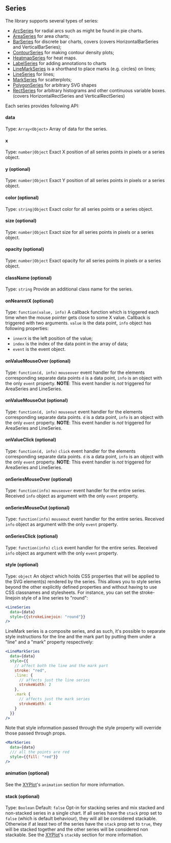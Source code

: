 ## Series

The library supports several types of series:

* [ArcSeries](documentation/series-reference/arc-series.md) for radial arcs such as might be found in pie charts.
* [AreaSeries](documentation/series-reference/area-series.md) for area charts;
* [BarSeries](documentation/series-reference/bar-series.md) for discrete bar charts, covers (covers HorizontalBarSeries and VerticalBarSeries);
* [ContourSeries](documentation/series-reference/contour-series.md) for making contour density plots;
* [HeatmapSeries](documentation/series-reference/heatmap-series.md) for heat maps.
* [LabelSeries](documentation/series-reference/label-series.md) for adding annotations to charts
* [LineMarkSeries](documentation/series-reference/line-series.md) is a shorthand to place marks (e.g. circles) on lines;
* [LineSeries](documentation/series-reference/line-series.md) for lines;
* [MarkSeries](documentation/series-reference/mark-series.md) for scatterplots;
* [PolygonSeries](documentation/series-reference/polygon-series.md) for arbitrary SVG shapes
* [RectSeries](documentation/series-reference/rect-series.md) for arbitrary histograms and other continuous variable boxes. (covers HorizontalRectSeries and VerticalRectSeries)

Each series provides following API:

#### data
Type: `Array<Object>`
Array of data for the series.

#### x
Type: `number|Object`
Exact X position of all series points in pixels or a series object.

#### y (optional)
Type: `number|Object`
Exact Y position of all series points in pixels or a series object.

#### color (optional)
Type: `string|Object`
Exact color for all series points or a series object.

#### size (optional)
Type: `number|Object`
Exact size for all series points in pixels or a series object.

#### opacity (optional)
Type: `number|Object`
Exact opacity for all series points in pixels or a series object.

#### className (optional)
Type: `string`
Provide an additional class name for the series.

#### onNearestX (optional)
Type: `function(value, info)`
A callback function which is triggered each time when the mouse pointer gets close to some X value.
Callback is triggered with two arguments. `value` is the data point, `info` object has following properties:
- `innerX` is the left position of the value;
- `index` is the index of the data point in the array of data;
- `event` is the event object.

#### onValueMouseOver (optional)
Type: `function(d, info)`
`mouseover` event handler for the elements corresponding separate data points `d` is a data point, `info` is an object with the only `event` property.
**NOTE**: This event handler is *not* triggered for AreaSeries and LineSeries.

#### onValueMouseOut (optional)
Type: `function(d, info)`
`mouseout` event handler for the elements corresponding separate data points. `d` is a data point, `info` is an object with the only `event` property.
**NOTE**: This event handler is *not* triggered for AreaSeries and LineSeries.

#### onValueClick (optional)
Type: `function(d, info)`
`click` event handler for the elements corresponding separate data points. `d` is a data point, `info` is an object with the only `event` property.
**NOTE**: This event handler is *not* triggered for AreaSeries and LineSeries.

#### onSeriesMouseOver (optional)
Type: `function(info)`
`mouseover` event handler for the entire series. Received `info` object as argument with the only `event` property.

#### onSeriesMouseOut (optional)
Type: `function(info)`
`mouseout` event handler for the entire series. Received `info` object as argument with the only `event` property.

#### onSeriesClick (optional)
Type: `function(info)`
`click` event handler for the entire series. Received `info` object as argument with the only `event` property.

#### style (optional)
Type: `object`
An object which holds CSS properties that will be applied to the SVG element(s) rendered by the series. This allows you to style series beyond the other explicitly defined properties and without having to use CSS classnames and stylesheets. For instance, you can set the stroke-linejoin style of a line series to "round":
```jsx
<LineSeries
  data={data}
  style={{strokeLinejoin: "round"}}
/>
```
LineMark series is a composite series, and as such, it's possible to separate style instructions for the line and the mark part by putting them under a "line" and a "mark" property respectively:

```jsx
<LineMarkSeries
  data={data}
  style={{
  	// affect both the line and the mark part
  	stroke: "red",
  	.line: {
  	  // affects just the line series
  	  strokeWidth: 2
  	},
  	.mark {
  	  // affects just the mark series
  	  strokeWidth: 4
  	}
  }}
/>
```

Note that style information passed through the style property will override those passed through props.
```jsx
<MarkSeries
  data={data}
  /// all the points are red
  style={{fill: "red"}}
/>
```

#### animation (optional)
See the [XYPlot](documentation/api-reference/xy-plot.md)'s `animation` section for more information.

#### stack (optional)
Type: `Boolean`
Default: `false`
Opt-in for stacking series and mix stacked and non-stacked series in a single chart. If all series have the `stack` prop set to `false` (which is default behaviour), they will all be considered stackable. Otherwise if at least two of the series have the `stack` prop set to `true`, they will be stacked together and the other series will be considered non stackable.
See the [XYPlot](documentation/api-reference/xy-plot.md)'s `stackBy` section for more information.